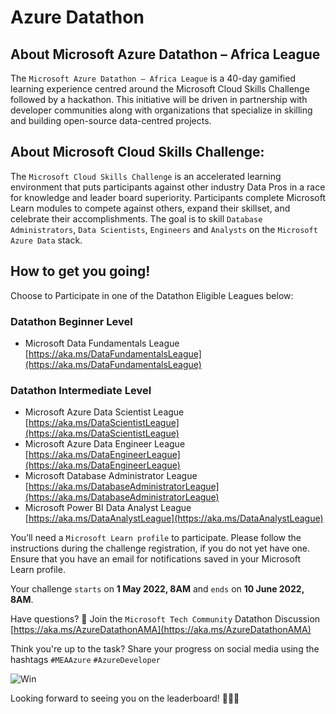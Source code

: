 # Azure Datathon

## About Microsoft Azure Datathon – Africa League
The ```Microsoft Azure Datathon – Africa League``` is a 40-day gamified learning experience centred around the Microsoft Cloud Skills Challenge followed by a hackathon. This initiative will be driven in partnership with developer communities along with organizations that specialize in skilling and building open-source data-centred projects.

## About Microsoft Cloud Skills Challenge:
The `Microsoft Cloud Skills Challenge` is an accelerated learning environment that puts participants against other industry Data Pros in a race for knowledge and leader board superiority. Participants complete Microsoft Learn modules to compete against others, expand their skillset, and celebrate their accomplishments.
The goal is to skill `Database Administrators`, `Data Scientists`, `Engineers` and `Analysts` on the `Microsoft Azure Data` stack.

## How to get you going!
Choose to Participate in one of the Datathon Eligible Leagues below: 
### Datathon Beginner Level
- Microsoft Data Fundamentals League [https://aka.ms/DataFundamentalsLeague](https://aka.ms/DataFundamentalsLeague)

### Datathon Intermediate Level
- Microsoft Azure Data Scientist League [https://aka.ms/DataScientistLeague](https://aka.ms/DataScientistLeague) 
- Microsoft Azure Data Engineer League [https://aka.ms/DataEngineerLeague](https://aka.ms/DataEngineerLeague)
- Microsoft Database Administrator League [https://aka.ms/DatabaseAdministratorLeague](https://aka.ms/DatabaseAdministratorLeague)
- Microsoft Power BI Data Analyst League [https://aka.ms/DataAnalystLeague](https://aka.ms/DataAnalystLeague)

You’ll need a ```Microsoft Learn profile``` to participate. Please follow the instructions during the challenge registration, if you do not yet have one. Ensure that you have an email for notifications saved in your Microsoft Learn profile.

Your challenge ```starts``` on **1 May 2022, 8AM** and ```ends``` on **10 June 2022, 8AM**.

Have questions? 🤔 Join the ```Microsoft Tech Community``` Datathon Discussion [https://aka.ms/AzureDatathonAMA](https://aka.ms/AzureDatathonAMA)

Think you're up to the task? Share your progress on social media using the hashtags ```#MEAAzure``` ```#AzureDeveloper``` 

![Win](https://user-images.githubusercontent.com/6312647/170799614-96cb0f28-dba0-41be-b612-4c97c89b3725.png)

Looking forward to seeing you on the leaderboard! 🚀🚀🚀
